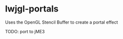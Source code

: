 lwjgl-portals
=============

Uses the OpenGL Stencil Buffer to create a portal effect

TODO: port to jME3
